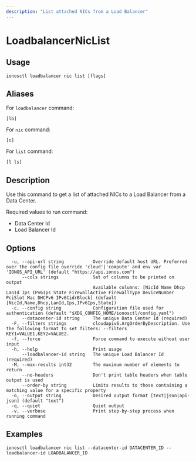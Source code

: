 ```yaml
---
description: "List attached NICs from a Load Balancer"
---
```


# LoadbalancerNicList

## Usage

```text
ionosctl loadbalancer nic list [flags]
```

## Aliases

For `loadbalancer` command:

```text
[lb]
```

For `nic` command:

```text
[n]
```

For `list` command:

```text
[l ls]
```

## Description

Use this command to get a list of attached NICs to a Load Balancer from a Data Center.

Required values to run command:

* Data Center Id
* Load Balancer Id

## Options

```text
  -u, --api-url string           Override default host URL. Preferred over the config file override 'cloud'|'compute' and env var 'IONOS_API_URL' (default "https://api.ionos.com")
      --cols strings             Set of columns to be printed on output 
                                 Available columns: [NicId Name Dhcp LanId Ips IPv6Ips State FirewallActive FirewallType DeviceNumber PciSlot Mac DHCPv6 IPv6CidrBlock] (default [NicId,Name,Dhcp,LanId,Ips,IPv6Ips,State])
  -c, --config string            Configuration file used for authentication (default "$XDG_CONFIG_HOME/ionosctl/config.yaml")
      --datacenter-id string     The unique Data Center Id (required)
  -F, --filters strings          cloudapiv6.ArgOrderByDescription. Use the following format to set filters: --filters KEY1=VALUE1,KEY2=VALUE2.
  -f, --force                    Force command to execute without user input
  -h, --help                     Print usage
      --loadbalancer-id string   The unique Load Balancer Id (required)
  -M, --max-results int32        The maximum number of elements to return
      --no-headers               Don't print table headers when table output is used
      --order-by string          Limits results to those containing a matching value for a specific property
  -o, --output string            Desired output format [text|json|api-json] (default "text")
  -q, --quiet                    Quiet output
  -v, --verbose                  Print step-by-step process when running command
```

## Examples

```text
ionosctl loadbalancer nic list --datacenter-id DATACENTER_ID --loadbalancer-id LOADBALANCER_ID
```

